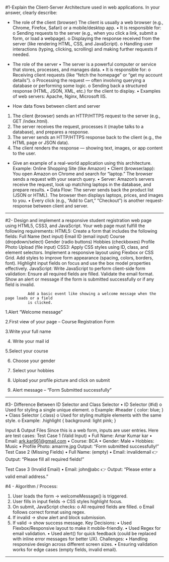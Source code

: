 #1-Explain the Client-Server Architecture used in web applications.
In your answer, clearly describe:

- The role of the client (browser)
The client is usually a web browser (e.g., Chrome, Firefox, Safari) or a mobile/desktop app.
•	It is responsible for:
o	Sending requests to the server (e.g., when you click a link, submit a form, or load a webpage).
o	Displaying the response received from the server (like rendering HTML, CSS, and JavaScript).
o	Handling user interactions (typing, clicking, scrolling) and making further requests if needed.

- The role of the server
•	The server is a powerful computer or service that stores, processes, and manages data.
•	It is responsible for:
o	Receiving client requests (like “fetch the homepage” or “get my account details”).
o	Processing the request — often involving querying a database or performing some logic.
o	Sending back a structured response (HTML, JSON, XML, etc.) for the client to display.
•	Examples of web servers: Apache, Nginx, Microsoft IIS.

- How data flows between client and server
1.	The client (browser) sends an HTTP/HTTPS request to the server (e.g., GET /index.html).
2.	The server receives the request, processes it (maybe talks to a database), and prepares a response.
3.	The server sends an HTTP/HTTPS response back to the client (e.g., the HTML page or JSON data).
4.	The client renders the response — showing text, images, or app content to the user.

- Give an example of a real-world application using this architecture.
Example: Online Shopping Site (like Amazon)
•	Client (browser/app): You open Amazon on Chrome and search for “laptop.” The browser sends a request with your search query.
•	Server: Amazon’s servers receive the request, look up matching laptops in the database, and prepare results.
•	Data Flow: The server sends back the product list (JSON or HTML). The browser then displays laptops, prices, and images to you.
•	Every click (e.g., “Add to Cart,” “Checkout”) is another request-response between client and server.
---------------------------------------------------------------------------------------------------------------------------
#2- Design and implement a responsive student registration web page using HTML5, CSS3, and JavaScript. Your web page must fulfill the following requirements:
           HTML5:
             Create a form that includes the following fields:
                Full Name (text input)
                Email ID (email input)
                Course (dropdown/select)
                Gender (radio buttons)
                Hobbies (checkboxes)
                Profile Photo Upload (file input)
         CSS3:
                Apply CSS styles using ID, class, and element selectors.
                  Implement a responsive layout using Flexbox or CSS Grid.
                  Add styles to improve form appearance (spacing, colors, borders, font).
                  Highlight input fields on focus and use the box model properties effectively.
        JavaScript:
               Write JavaScript to perform client-side form validation:
               Ensure all required fields are filled.
              Validate the email format. 
              Show an alert or message if the form is submitted successfully or if any field is
              invalid.

              Add a basic event like showing a welcome message when the page loads or a field    
              is clicked.
1.Alert “Welcome message”
 

2.First view of your page – Course Registration Form
 

3.Write your full name 
 
4. Write your mail id
 

5.Select your course
 
6. Choose your gender
 

7. Select your hobbies
 
8. Upload your profile picture and click on submit
 

9. Alert message – “Form Submitted successfully”
 
---------------------------------------------------------------------------------------------------------------------------

#3- Difference Between ID Selector and Class Selector
•	ID Selector (#id)
o	Used for styling a single unique element.
o	Example: #header { color: blue; }
•	Class Selector (.class)
o	Used for styling multiple elements with the same style.
o	Example: .highlight { background: light pink; }

Input & Output Files
Since this is a web form, inputs are user entries. Here are test cases:
Test Case 1 (Valid Input)
•	Full Name: Amar Kumar kar
•	Email: ark.kar661@gmail.com
•	Course: BCA
•	Gender: Male
•	Hobbies: Music
•	Profile Photo: amarrre.jpg
 Output: “Form submitted successfully!”
Test Case 2 (Missing Fields)
•	Full Name: (empty)
•	Email: invalidemail
👉 Output: “Please fill all required fields!”
 
 Test Case 3 (Invalid Email)
•	Email: john@abc
👉 Output: “Please enter a valid email address.”
 
#4 - Algorithm / Process:
1.	User loads the form → welcomeMessage() is triggered.
2.	User fills in input fields → CSS styles highlight focus.
3.	On submit, JavaScript checks:
o	All required fields are filled.
o	Email follows correct format using regex.
4.	If invalid → show alert and block submission.
5.	If valid → show success message.
Key Decisions:
•	Used Flexbox/Responsive layout to make it mobile-friendly.
•	Used Regex for email validation.
•	Used alert() for quick feedback (could be replaced with inline error messages for better UX).
Challenges:
•	Handling responsive design across different screen sizes.
•	Ensuring validation works for edge cases (empty fields, invalid email).

---------------------------------------------------------------------------------------------------------------------------


